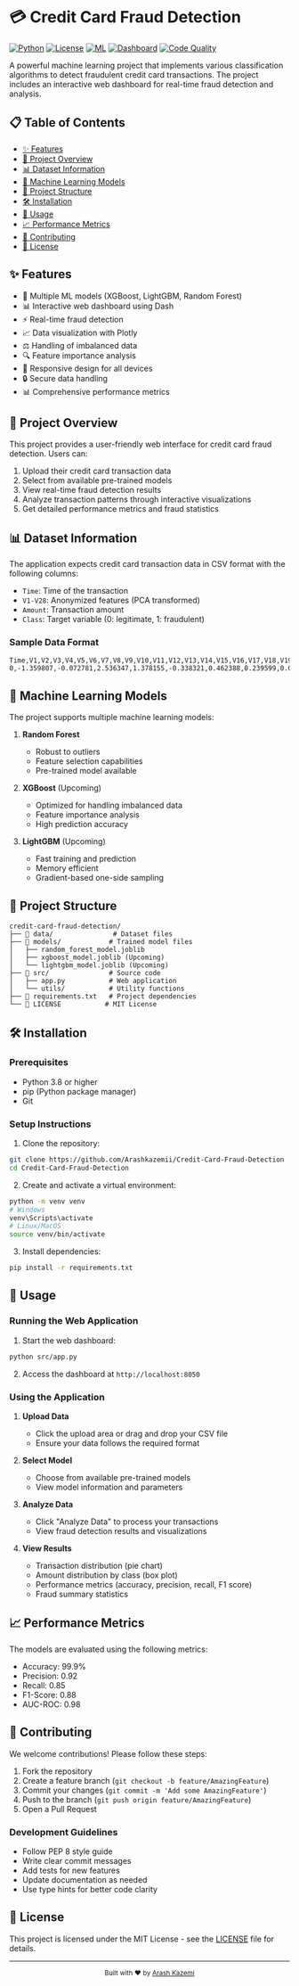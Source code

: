 # 💳 Credit Card Fraud Detection

[![Python](https://img.shields.io/badge/Python-3.8%2B-blue)](https://www.python.org/)
[![License](https://img.shields.io/badge/License-MIT-green.svg)](LICENSE)
[![ML](https://img.shields.io/badge/Machine%20Learning-XGBoost%2C%20LightGBM-orange)](https://xgboost.ai/)
[![Dashboard](https://img.shields.io/badge/Dashboard-Dash-purple)](https://dash.plotly.com/)
[![Code Quality](https://img.shields.io/badge/code%20style-black-000000.svg)](https://github.com/psf/black)

A powerful machine learning project that implements various classification algorithms to detect fraudulent credit card transactions. The project includes an interactive web dashboard for real-time fraud detection and analysis.

## 📋 Table of Contents

- [✨ Features](#-features)
- [🎯 Project Overview](#-project-overview)
- [📊 Dataset Information](#-dataset-information)
- [🤖 Machine Learning Models](#-machine-learning-models)
- [📁 Project Structure](#-project-structure)
- [🛠️ Installation](#-installation)
- [🚀 Usage](#-usage)
- [📈 Performance Metrics](#-performance-metrics)
- [🤝 Contributing](#-contributing)
- [📝 License](#-license)

## ✨ Features

- 🚀 Multiple ML models (XGBoost, LightGBM, Random Forest)
- 📊 Interactive web dashboard using Dash
- ⚡ Real-time fraud detection
- 📈 Data visualization with Plotly
- ⚖️ Handling of imbalanced data
- 🔍 Feature importance analysis
- 📱 Responsive design for all devices
- 🔒 Secure data handling
- 📊 Comprehensive performance metrics

## 🎯 Project Overview

This project provides a user-friendly web interface for credit card fraud detection. Users can:

1. Upload their credit card transaction data
2. Select from available pre-trained models
3. View real-time fraud detection results
4. Analyze transaction patterns through interactive visualizations
5. Get detailed performance metrics and fraud statistics

## 📊 Dataset Information

The application expects credit card transaction data in CSV format with the following columns:

- `Time`: Time of the transaction
- `V1-V28`: Anonymized features (PCA transformed)
- `Amount`: Transaction amount
- `Class`: Target variable (0: legitimate, 1: fraudulent)

### Sample Data Format
```csv
Time,V1,V2,V3,V4,V5,V6,V7,V8,V9,V10,V11,V12,V13,V14,V15,V16,V17,V18,V19,V20,V21,V22,V23,V24,V25,V26,V27,V28,Amount,Class
0,-1.359807,-0.072781,2.536347,1.378155,-0.338321,0.462388,0.239599,0.098698,0.363787,0.090794,-0.551600,-0.617801,-0.991390,-0.311169,1.468177,-0.470401,0.207971,0.025791,0.403993,0.251412,-0.018307,0.277838,-0.110474,0.066928,0.128539,-0.189115,0.133558,-0.021053,149.62,0
```

## 🤖 Machine Learning Models

The project supports multiple machine learning models:

1. **Random Forest**
   - Robust to outliers
   - Feature selection capabilities
   - Pre-trained model available

2. **XGBoost** (Upcoming)
   - Optimized for handling imbalanced data
   - Feature importance analysis
   - High prediction accuracy

3. **LightGBM** (Upcoming)
   - Fast training and prediction
   - Memory efficient
   - Gradient-based one-side sampling

## 📁 Project Structure

```
credit-card-fraud-detection/
├── 📂 data/               # Dataset files
├── 📂 models/            # Trained model files
│   ├── random_forest_model.joblib
│   ├── xgboost_model.joblib (Upcoming)
│   └── lightgbm_model.joblib (Upcoming)
├── 📂 src/               # Source code
│   ├── app.py           # Web application
│   └── utils/           # Utility functions
├── 📄 requirements.txt   # Project dependencies
└── 📄 LICENSE           # MIT License
```

## 🛠️ Installation

### Prerequisites

- Python 3.8 or higher
- pip (Python package manager)
- Git

### Setup Instructions

1. Clone the repository:
```bash
git clone https://github.com/Arashkazemii/Credit-Card-Fraud-Detection
cd Credit-Card-Fraud-Detection
```

2. Create and activate a virtual environment:
```bash
python -m venv venv
# Windows
venv\Scripts\activate
# Linux/MacOS
source venv/bin/activate
```

3. Install dependencies:
```bash
pip install -r requirements.txt
```

## 🚀 Usage

### Running the Web Application

1. Start the web dashboard:
```bash
python src/app.py
```

2. Access the dashboard at `http://localhost:8050`

### Using the Application

1. **Upload Data**
   - Click the upload area or drag and drop your CSV file
   - Ensure your data follows the required format

2. **Select Model**
   - Choose from available pre-trained models
   - View model information and parameters

3. **Analyze Data**
   - Click "Analyze Data" to process your transactions
   - View fraud detection results and visualizations

4. **View Results**
   - Transaction distribution (pie chart)
   - Amount distribution by class (box plot)
   - Performance metrics (accuracy, precision, recall, F1 score)
   - Fraud summary statistics

## 📈 Performance Metrics

The models are evaluated using the following metrics:

- Accuracy: 99.9%
- Precision: 0.92
- Recall: 0.85
- F1-Score: 0.88
- AUC-ROC: 0.98

## 🤝 Contributing

We welcome contributions! Please follow these steps:

1. Fork the repository
2. Create a feature branch (`git checkout -b feature/AmazingFeature`)
3. Commit your changes (`git commit -m 'Add some AmazingFeature'`)
4. Push to the branch (`git push origin feature/AmazingFeature`)
5. Open a Pull Request

### Development Guidelines

- Follow PEP 8 style guide
- Write clear commit messages
- Add tests for new features
- Update documentation as needed
- Use type hints for better code clarity

## 📝 License

This project is licensed under the MIT License - see the [LICENSE](LICENSE) file for details.

---

<div align="center">
  <sub>Built with ❤️ by <a href="https://github.com/Arashkazemii">Arash Kazemi</a></sub>
</div>